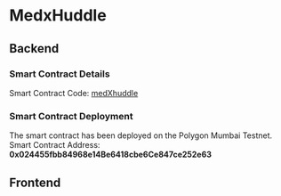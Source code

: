 # MedxHuddle



## Backend

### Smart Contract Details

Smart Contract Code: [medXhuddle](https://github.com/adiig7/Huddle01-Hack/blob/main/src/contracts/HuddleHack.sol)

### Smart Contract Deployment
The smart contract has been deployed on the Polygon Mumbai Testnet.
Smart Contract Address: <b>0x024455fbb84968e14Be6418cbe6Ce847ce252e63</b>


## Frontend
